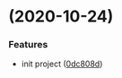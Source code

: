 #  (2020-10-24)


### Features

* init project ([0dc808d](https://github.com/kokiy/umi-init/commit/0dc808df92e5ec488ead40a48b718527f38ee772))




